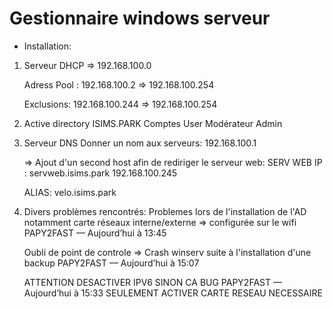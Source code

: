 # Gestionnaire windows serveur 

- Installation: 

1. Serveur DHCP
    => 192.168.100.0

    Adress Pool :
    192.168.100.2 => 192.168.100.254

    Exclusions:
    192.168.100.244 => 192.168.100.254

2. Active directory
    ISIMS.PARK
    Comptes
    User
    Modérateur
    Admin

3. Serveur DNS
    Donner un nom aux serveurs:
     192.168.100.1

    => Ajout d'un second host afin de rediriger le serveur web: 
    SERV WEB IP : 
    servweb.isims.park
    192.168.100.245

    ALIAS: velo.isims.park 


4. Divers problèmes rencontrés: 
    Problemes lors de l'installation de l'AD notamment carte réseaux interne/externe => configurée sur le wifi 
    PAPY2FAST — Aujourd’hui à 13:45

    Oubli de point de controle => Crash winserv suite à l'installation d'une backup 
    PAPY2FAST — Aujourd’hui à 15:07

    ATTENTION DESACTIVER IPV6 SINON CA BUG
    PAPY2FAST — Aujourd’hui à 15:33
    SEULEMENT ACTIVER CARTE RESEAU NECESSAIRE
